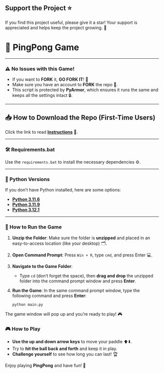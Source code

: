 ## Support the Project ⭐

If you find this project useful, please give it a star! Your support is appreciated and helps keep the project growing. 🌟


# 🏓 PingPong Game

---

### ⚠️ No Issues with this Game!

- If you want to **FORK** it, **GO FORK IT**! 🍴
- Make sure you have an account to **FORK** the repo 🔐.
- This script is protected by **PyArmor**, which ensures it runs the same and keeps all the settings intact 🔒.

---

## 📥 How to Download the Repo (First-Time Users)

Click the link to read [**Instructions**](https://www.gitprojects.fnbubbles420.org/how-to-download-repos) 📄.

---

### 🛠️ Requirements.bat

Use the `requirements.bat` to install the necessary dependencies ⚙️.

---

### 🐍 Python Versions

If you don’t have Python installed, here are some options:

- [**Python 3.11.6**](https://github.com/KernFerm/Py3.11.6installer)
- [**Python 3.11.9**](https://github.com/KernFerm/Py3.11.9installer)
- [**Python 3.12.1**](https://github.com/KernFerm/Py3.12.1-installer-batch)

---

### 🚀 How to Run the Game

1. **Unzip the Folder**: Make sure the folder is **unzipped** and placed in an easy-to-access location (like your desktop) 🗂️.
2. **Open Command Prompt**: Press `Win + R`, type `cmd`, and press Enter 💻.
3. **Navigate to the Game Folder**: 
   - Type `cd` (don’t forget the space), then **drag and drop** the unzipped folder into the command prompt window and press **Enter**.
4. **Run the Game**: In the same command prompt window, type the following command and press **Enter**:

   ```
   python main.py
   ```
The game window will pop up and you’re ready to play! 🎮


### 🎮 How to Play

- **Use the up and down arrow keys** to move your paddle ⬆️⬇️.
- Try to **hit the ball back and forth** and keep it in play.
- **Challenge yourself** to see how long you can last! 🏆

Enjoy playing **PingPong** and have fun! 🎉
